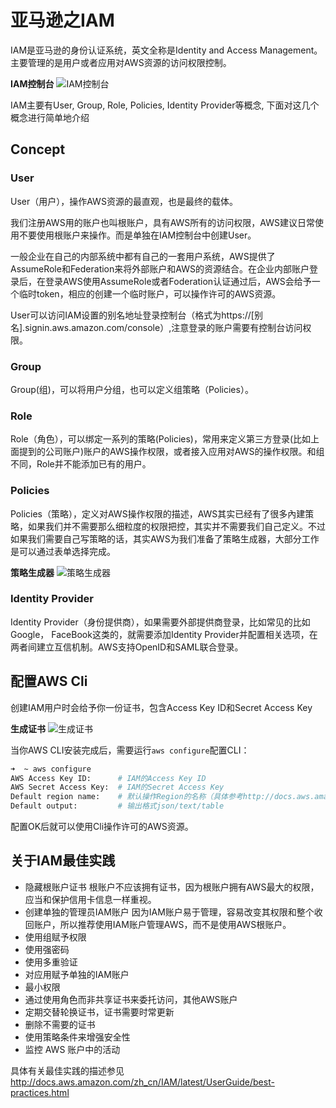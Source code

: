 # 亚马逊之IAM

IAM是亚马逊的身份认证系统，英文全称是Identity and Access Management。主要管理的是用户或者应用对AWS资源的访问权限控制。

<!--more-->

__IAM控制台__
![IAM控制台](http://7arnew.com1.z0.glb.clouddn.com/images/iam-dashboard.png)

IAM主要有User, Group, Role, Policies, Identity Provider等概念, 下面对这几个概念进行简单地介绍

## Concept

### User

User（用户），操作AWS资源的最直观，也是最终的载体。

我们注册AWS用的账户也叫根账户，具有AWS所有的访问权限，AWS建议日常使用不要使用根账户来操作。而是单独在IAM控制台中创建User。

一般企业在自己的内部系统中都有自己的一套用户系统，AWS提供了AssumeRole和Federation来将外部账户和AWS的资源结合。在企业内部账户登录后，在登录AWS使用AssumeRole或者Foderation认证通过后，AWS会给予一个临时token，相应的创建一个临时账户，可以操作许可的AWS资源。

User可以访问IAM设置的别名地址登录控制台（格式为https://[别名].signin.aws.amazon.com/console）,注意登录的账户需要有控制台访问权限。

### Group

Group(组)，可以将用户分组，也可以定义组策略（Policies）。

### Role

Role（角色），可以绑定一系列的策略(Policies)，常用来定义第三方登录(比如上面提到的公司账户)账户的AWS操作权限，或者接入应用对AWS的操作权限。和组不同，Role并不能添加已有的用户。

### Policies

Policies（策略），定义对AWS操作权限的描述，AWS其实已经有了很多內建策略，如果我们并不需要那么细粒度的权限把控，其实并不需要我们自己定义。不过如果我们需要自己写策略的话，其实AWS为我们准备了策略生成器，大部分工作是可以通过表单选择完成。


__策略生成器__
![策略生成器](http://7arnew.com1.z0.glb.clouddn.com/images/iam-policy-generator.png)

### Identity Provider

Identity Provider（身份提供商），如果需要外部提供商登录，比如常见的比如Google， FaceBook这类的，就需要添加Identity Provider并配置相关选项，在两者间建立互信机制。AWS支持OpenID和SAML联合登录。

## 配置AWS Cli

创建IAM用户时会给予你一份证书，包含Access Key ID和Secret Access Key

__生成证书__
![生成证书](http://7arnew.com1.z0.glb.clouddn.com/images/iam-credencial.png)

当你AWS CLI安装完成后，需要运行`aws configure`配置CLI：

```bash
➜  ~ aws configure
AWS Access Key ID:      # IAM的Access Key ID
AWS Secret Access Key:  # IAM的Secret Access Key
Default region name:    # 默认操作Region的名称（具体参考http://docs.aws.amazon.com/zh_cn/general/latest/gr/rande.html)
Default output:         # 输出格式json/text/table
```

配置OK后就可以使用Cli操作许可的AWS资源。


## 关于IAM最佳实践

- 隐藏根账户证书
  根账户不应该拥有证书，因为根账户拥有AWS最大的权限，应当和保护信用卡信息一样重视。
- 创建单独的管理员IAM账户
  因为IAM账户易于管理，容易改变其权限和整个收回账户，所以推荐使用IAM账户管理AWS，而不是使用AWS根账户。
- 使用组赋予权限
- 使用强密码
- 使用多重验证
- 对应用赋予单独的IAM账户
- 最小权限
- 通过使用角色而非共享证书来委托访问，其他AWS账户
- 定期交替轮换证书，证书需要时常更新
- 删除不需要的证书
- 使用策略条件来增强安全性
- 监控 AWS 账户中的活动

具体有关最佳实践的描述参见<http://docs.aws.amazon.com/zh_cn/IAM/latest/UserGuide/best-practices.html>
